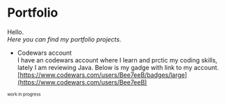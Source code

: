 # Portfolio
Hello. 
<br>*Here you can find my portfolio projects.*

- Codewars account 
<br>I have an codewars account where I learn and prctic my coding skills, lately I am reviewing Java.
Below is my gadge with link to my account.
[https://www.codewars.com/users/Bee7eeB/badges/large](https://www.codewars.com/users/Bee7eeB)

<sup><sub>work in progress</sub></sup>

